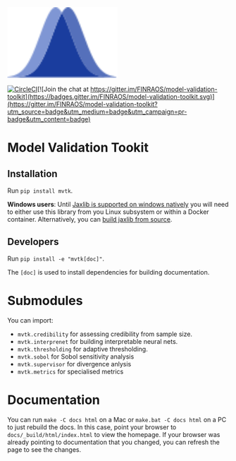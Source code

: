 <img src="docs/images/logo.svg" alt="drawing" width="250px"/>

[![CircleCI](https://circleci.com/gh/FINRAOS/model-validation-toolkit/tree/main.svg?style=svg)](https://circleci.com/gh/FINRAOS/Gatekeeper/tree/main)[![Join the chat at https://gitter.im/FINRAOS/model-validation-toolkit](https://badges.gitter.im/FINRAOS/model-validation-toolkit.svg)](https://gitter.im/FINRAOS/model-validation-toolkit?utm_source=badge&utm_medium=badge&utm_campaign=pr-badge&utm_content=badge)

# Model Validation Tookit

## Installation

Run `pip install mvtk`.

**Windows users**: Until [Jaxlib is supported on windows
natively](https://github.com/google/jax/issues/438) you will need to either use
this library from you Linux subsystem or within a Docker container.
Alternatively, you can [build jaxlib from
source](https://jax.readthedocs.io/en/latest/developer.html#additional-notes-for-building-jaxlib-from-source-on-windows).

## Developers
Run `pip install -e "mvtk[doc]"`.

The `[doc]` is used to install dependencies for building documentation.

# Submodules
You can import:

- `mvtk.credibility` for assessing credibility from sample size.
- `mvtk.interprenet` for building interpretable neural nets.
- `mvtk.thresholding` for adaptive thresholding.
- `mvtk.sobol` for Sobol sensitivity analysis
- `mvtk.supervisor` for divergence anlysis
- `mvtk.metrics` for specialised metrics

# Documentation
You can run `make -C docs html` on a Mac or `make.bat -C docs html` on a PC to just rebuild the docs. In this case, point your browser to ```docs/_build/html/index.html``` to view the homepage. If your browser was already pointing to documentation that you changed, you can refresh the page to see the changes.
